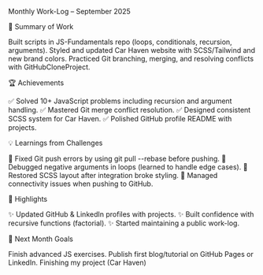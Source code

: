 Monthly Work-Log – September 2025

📌 Summary of Work

Built scripts in JS-Fundamentals repo (loops, conditionals, recursion, arguments).
Styled and updated Car Haven website with SCSS/Tailwind and new brand colors.
Practiced Git branching, merging, and resolving conflicts with GitHubCloneProject.

🏆 Achievements

✅ Solved 10+ JavaScript problems including recursion and argument handling.
 ✅ Mastered Git merge conflict resolution.
 ✅ Designed consistent SCSS system for Car Haven.
 ✅ Polished GitHub profile README with projects.
 
💡 Learnings from Challenges

🔹 Fixed Git push errors by using git pull --rebase before pushing.
 🔹 Debugged negative arguments in loops (learned to handle edge cases).
 🔹 Restored SCSS layout after integration broke styling.
 🔹 Managed connectivity issues when pushing to GitHub.
 
🎉 Highlights

✨ Updated GitHub & LinkedIn profiles with projects.
 ✨ Built confidence with recursive functions (factorial).
 ✨ Started maintaining a public work-log.
 
🎯 Next Month Goals

Finish advanced JS exercises.
Publish first blog/tutorial on GitHub Pages or LinkedIn.
Finishing my project (Car Haven)

